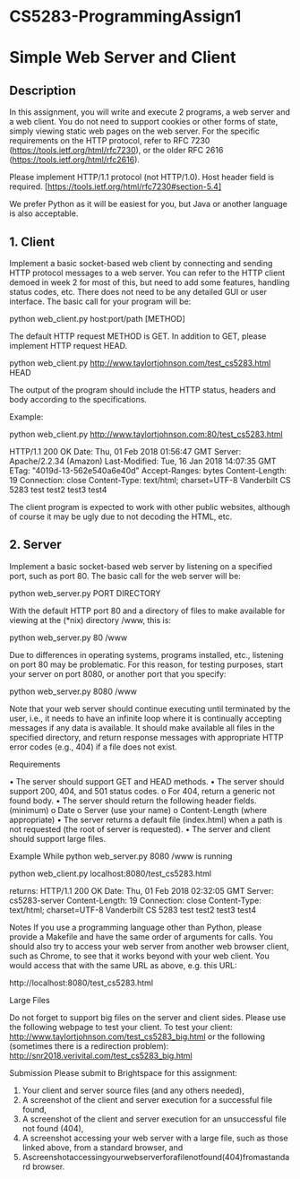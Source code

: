 # CS5283-ProgrammingAssign1

# Simple Web Server and Client
## Description
In this assignment, you will write and execute 2 programs, a web server and a web client.
You do not need to support cookies or other forms of state, simply viewing static web pages on the web server. For the specific requirements on the HTTP protocol, refer to RFC 7230 (https://tools.ietf.org/html/rfc7230), or the older RFC 2616 (https://tools.ietf.org/html/rfc2616).

Please implement HTTP/1.1 protocol (not HTTP/1.0). Host header field is required. [https://tools.ietf.org/html/rfc7230#section-5.4]

We prefer Python as it will be easiest for you, but Java or another language is also acceptable.

## 1. Client
Implement a basic socket-based web client by connecting and sending HTTP protocol messages to a web server. You can refer to the HTTP client demoed in week 2 for most of this, but need to add some features, handling status codes, etc. There does not need to be any detailed GUI or user interface. The basic call for your program will be:

python web_client.py host:port/path [METHOD]

The default HTTP request METHOD is GET. In addition to GET, please implement HTTP request HEAD.
   
python web_client.py http://www.taylortjohnson.com/test_cs5283.html HEAD

The output of the program should include the HTTP status, headers and body according to the specifications.

Example:

python web_client.py http://www.taylortjohnson.com:80/test_cs5283.html

HTTP/1.1 200 OK
Date: Thu, 01 Feb 2018 01:56:47 GMT
Server: Apache/2.2.34 (Amazon) Last-Modified: Tue, 16 Jan 2018 14:07:35 GMT ETag: "4019d-13-562e540a6e40d" Accept-Ranges: bytes
Content-Length: 19
Connection: close
Content-Type: text/html; charset=UTF-8
Vanderbilt CS 5283 test test2 test3 test4

  The client program is expected to work with other public websites, although of course it may be ugly due to not decoding the HTML, etc.
  
## 2. Server
Implement a basic socket-based web server by listening on a specified port, such as port 80. The basic call for the web server will be:

python web_server.py PORT DIRECTORY

With the default HTTP port 80 and a directory of files to make available for viewing at the (*nix) directory /www, this is:

python web_server.py 80 /www

Due to differences in operating systems, programs installed, etc., listening on port 80 may be problematic. For this reason, for testing purposes, start your server on port 8080, or another port that you specify:

python web_server.py 8080 /www

 Note that your web server should continue executing until terminated by the user, i.e., it needs to have an infinite loop where it is continually accepting messages if any data is available. It should make available all files in the specified directory, and return response messages with appropriate HTTP error codes (e.g., 404) if a file does not exist.
 
Requirements

• The server should support GET and HEAD methods.
• The server should support 200, 404, and 501 status codes.
      o For 404, return a generic not found body.
• The server should return the following header fields. (minimum)
      o Date
      o Server (use your name)
      o Content-Length (where appropriate)
• The server returns a default file (index.html) when a path is not requested (the root of server is requested).
• The server and client should support large files.

 Example
While python web_server.py 8080 /www is running

python web_client.py localhost:8080/test_cs5283.html

returns:
HTTP/1.1 200 OK
Date: Thu, 01 Feb 2018 02:32:05 GMT Server: cs5283-server
Content-Length: 19
Connection: close
Content-Type: text/html; charset=UTF-8
Vanderbilt CS 5283 test test2 test3 test4

Notes
If you use a programming language other than Python, please provide a Makefile and have the same order of arguments for calls.
You should also try to access your web server from another web browser client, such as
 Chrome, to see that it works beyond with your web client. You would access that with the same URL as above, e.g. this URL:
 
http://localhost:8080/test_cs5283.html

Large Files

Do not forget to support big files on the server and client sides. Please use the following webpage to test your client.
To test your client:
http://www.taylortjohnson.com/test_cs5283_big.html
or the following (sometimes there is a redirection problem):
http://snr2018.verivital.com/test_cs5283_big.html
 
Submission
Please submit to Brightspace for this assignment:
1) Your client and server source files (and any others needed),
2) A screenshot of the client and server execution for a successful file found,
3) A screenshot of the client and server execution for an unsuccessful file not found
(404),
4) A screenshot accessing your web server with a large file, such as those linked
above, from a standard browser, and
5) Ascreenshotaccessingyourwebserverforafilenotfound(404)fromastandard
browser.
